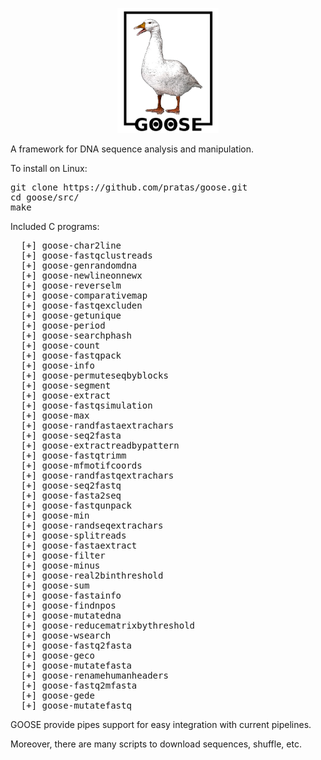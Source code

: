<p align="center"><img src="imgs/logo.png"
alt="GOOSE" height="200" border="0" /></p>

A framework for DNA sequence analysis and manipulation.

To install on Linux:
<pre>
git clone https://github.com/pratas/goose.git
cd goose/src/
make
</pre>

Included C programs:
<pre>
  [+] goose-char2line             
  [+] goose-fastqclustreads  
  [+] goose-genrandomdna   
  [+] goose-newlineonnewx            
  [+] goose-reverselm
  [+] goose-comparativemap        
  [+] goose-fastqexcluden    
  [+] goose-getunique      
  [+] goose-period                   
  [+] goose-searchphash
  [+] goose-count                 
  [+] goose-fastqpack        
  [+] goose-info           
  [+] goose-permuteseqbyblocks       
  [+] goose-segment
  [+] goose-extract               
  [+] goose-fastqsimulation  
  [+] goose-max            
  [+] goose-randfastaextrachars      
  [+] goose-seq2fasta
  [+] goose-extractreadbypattern  
  [+] goose-fastqtrimm       
  [+] goose-mfmotifcoords  
  [+] goose-randfastqextrachars      
  [+] goose-seq2fastq
  [+] goose-fasta2seq             
  [+] goose-fastqunpack      
  [+] goose-min            
  [+] goose-randseqextrachars        
  [+] goose-splitreads
  [+] goose-fastaextract          
  [+] goose-filter           
  [+] goose-minus          
  [+] goose-real2binthreshold        
  [+] goose-sum
  [+] goose-fastainfo             
  [+] goose-findnpos         
  [+] goose-mutatedna      
  [+] goose-reducematrixbythreshold  
  [+] goose-wsearch
  [+] goose-fastq2fasta           
  [+] goose-geco             
  [+] goose-mutatefasta    
  [+] goose-renamehumanheaders
  [+] goose-fastq2mfasta          
  [+] goose-gede             
  [+] goose-mutatefastq
</pre>

GOOSE provide pipes support for easy integration with current pipelines.

Moreover, there are many scripts to download sequences, shuffle, etc.


